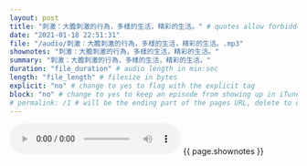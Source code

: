 ```yaml
---
layout: post
title: "刺激：大膽刺激的行為，多樣的生活，精彩的生活。" # quotes allow forbidden characters like the colon
date: "2021-01-18 22:51:31"
file: "/audio/刺激：大膽刺激的行為，多樣的生活，精彩的生活。.mp3"
shownotes: "刺激：大膽刺激的行為，多樣的生活，精彩的生活。"
summary: "刺激：大膽刺激的行為，多樣的生活，精彩的生活。"
duration: "file_duration" # audio length in min:sec
length: "file_length" # filesize in bytes
explicit: "no" # change to yes to flag with the explicit tag
block: "no" # change to yes to keep an episode from showing up in iTunes
# permalink: /1 # will be the ending part of the pages URL, delete to default to the title
---
```


<audio controls>
<source src="{{site.url}}{{site.baseurl}}{{ page.file }}" type="audio/x-mp3">
Your browser does not support the audio element.
</audio>
{{ page.shownotes }}
